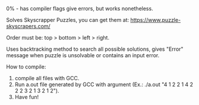 0% - has compiler flags give errors, but works nonetheless.

Solves Skyscrapper Puzzles, you can get them at: https://www.puzzle-skyscrapers.com/

Order must be: top > bottom > left > right.

Uses backtracking method to search all possible solutions, gives "Error" message when puzzle is unsolvable or contains an input error.

How to compile:
1) compile all files with GCC.
2) Run a.out file generated by GCC with argument (Ex.: ./a.out "4 1 2 2 1 4 2 2 2 3 2 1 3 2 1 2").
3) Have fun!
